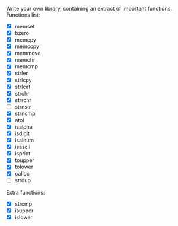 Write your own library, containing an extract of important functions.
Functions list:
- [x] memset 
- [x] bzero 
- [x] memcpy
- [x] memccpy
- [x] memmove
- [x] memchr
- [x] memcmp
- [x] strlen
- [x] strlcpy 
- [x] strlcat 
- [x] strchr
- [x] strrchr 
- [ ] strnstr 
- [x] strncmp
- [x] atoi
- [x] isalpha 
- [x] isdigit 
- [x] isalnum 
- [x] isascii 
- [x] isprint 
- [x] toupper 
- [x] tolower
- [x] calloc
- [ ] strdup

Extra functions:
- [x] strcmp
- [x] isupper
- [x] islower
